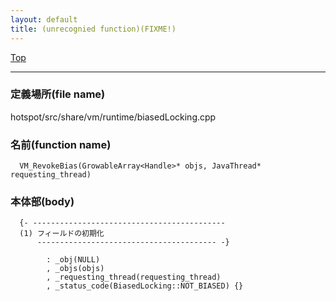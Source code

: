 ```yaml
---
layout: default
title: (unrecognied function)(FIXME!)
---
```

[Top](../index.html)

--- 
### 定義場所(file name)
hotspot/src/share/vm/runtime/biasedLocking.cpp

### 名前(function name)
```
  VM_RevokeBias(GrowableArray<Handle>* objs, JavaThread* requesting_thread)
```

### 本体部(body)
```
  {- -------------------------------------------
  (1) フィールドの初期化
      ---------------------------------------- -}

	    : _obj(NULL)
	    , _objs(objs)
	    , _requesting_thread(requesting_thread)
	    , _status_code(BiasedLocking::NOT_BIASED) {}
	
```


